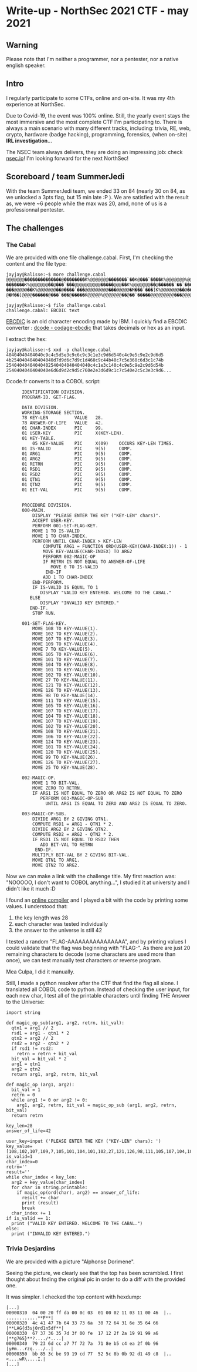 # Write-up - NorthSec 2021 CTF - may 2021
## Warning
Please note that I'm neither a programmer, nor a pentester, nor a native english speaker.
## Intro
I regularly participate to some CTFs, online and on-site. 
It was my 4th experience at NorthSec.

Due to Covid-19, the event was 100% online. 
Still, the yearly event stays the most immersive and the most complete CTF I'm participating to.
There is always a main scenario with many different tracks, including: trivia, RE, web, crypto, hardware (badge hacking), programming, forensics, (when on-site) **IRL investigation**...

The NSEC team always delivers, they are doing an impressing job: check [nsec.io](https://nsec.io)! I'm looking forward for the next NorthSec!
## Scoreboard / team SummerJedi
With the team SummerJedi team, we ended 33 on 84 (nearly 30 on 84, as we unlocked a 3pts flag, but 15 min late :P ). 
We are satisfied with the result as, we were ~6 people while the max was 20, amd, none of us is a professionnal pentester.
## The challenges
### The Cabal
We are provided with one file challenge.cabal.
First, I'm checking the content and the file type:
```
jayjay@kalisse:~$ more challenge.cabal 
@@@@@@@��������������@��������K%@@@@@@@�������`��K@���`����K%@@@@@@@%@@@@@@@����@��������K%@@@@@@@�������`�������@
�������K%@@@@@@@��@���`���@@@@@@@@@@�����@@@��K%@@@@@@@��@������`��`����@@@�����@@@��K%@@@@@@@��@����`�����@@@@@@@
���@@@@@��K%@@@@@@@��@����`���@@@@@@@@@���@@@@@�M���`���]K%@@@@@@@��@���`�����K%@@@@@@@@@@@��@���`�����@@@@���@@@@
@�M��]@@@@������@���`���@�����K@@@@@%@@@@@@@��@��`�����@@@@@@@@@���@@@@@�M�]@@@@@����K%@@@@@@@��@����@@@@@@@@@@@@@...

jayjay@kalisse:~$ file challenge.cabal 
challenge.cabal: EBCDIC text
```
[EBCDIC](https://en.wikipedia.org/wiki/EBCDIC) is an old character encoding made by IBM. 
I quickly find a EBCDIC converter : [dcode - codage-ebcdic](https://www.dcode.fr/codage-ebcdic) that takes decimals or hex as an input.

I extract the hex: 
```
jayjay@kalisse:~$ xxd -p challenge.cabal
40404040404040c9c4c5d5e3c9c6c9c3c1e3c9d6d540c4c9e5c9e2c9d6d5
4b2540404040404040d7d9d6c7d9c1d460c9c44b40c7c5e360c6d3c1c74b
25404040404040402540404040404040c4c1e3c140c4c9e5c9e2c9d6d54b
2540404040404040e6d6d9d2c9d5c760e2e3d6d9c1c7c540e2c5c3e3c9d6...
```
Dcode.fr converts it to a COBOL script:
```
      IDENTIFICATION DIVISION.
      PROGRAM-ID. GET-FLAG.
     
      DATA DIVISION.
      WORKING-STORAGE SECTION.
      78 KEY-LEN          VALUE   28.
      78 ANSWER-OF-LIFE   VALUE   42.
      01 CHAR-INDEX       PIC     99.
      01 USER-KEY         PIC     X(KEY-LEN).
      01 KEY-TABLE.
          05 KEY-VALUE    PIC     X(09)    OCCURS KEY-LEN TIMES.    
      01 IS-VALID         PIC     9(5)     COMP.
      01 ARG1             PIC     9(5)     COMP.
      01 ARG2             PIC     9(5)     COMP.
      01 RETRN            PIC     9(5)     COMP.
      01 RSD1             PIC     9(5)     COMP.
      01 RSD2             PIC     9(5)     COMP.
      01 QTN1             PIC     9(5)     COMP.
      01 QTN2             PIC     9(5)     COMP.
      01 BIT-VAL          PIC     9(5)     COMP.
         
     
      PROCEDURE DIVISION.
      000-MAIN.
          DISPLAY "PLEASE ENTER THE KEY ("KEY-LEN" chars)".
          ACCEPT USER-KEY.
          PERFORM 001-SET-FLAG-KEY.
          MOVE 1 TO IS-VALID
          MOVE 1 TO CHAR-INDEX.
          PERFORM UNTIL CHAR-INDEX > KEY-LEN
              COMPUTE ARG1 = FUNCTION ORD(USER-KEY(CHAR-INDEX:1)) - 1
              MOVE KEY-VALUE(CHAR-INDEX) TO ARG2
              PERFORM 002-MAGIC-OP
              IF RETRN IS NOT EQUAL TO ANSWER-OF-LIFE
                 MOVE 0 TO IS-VALID
               END-IF
              ADD 1 TO CHAR-INDEX
          END-PERFORM.
          IF IS-VALID IS EQUAL TO 1
             DISPLAY "VALID KEY ENTERED. WELCOME TO THE CABAL."
         ELSE
             DISPLAY "INVALID KEY ENTERED."
         END-IF.  
          STOP RUN.
     
      001-SET-FLAG-KEY.
          MOVE 108 TO KEY-VALUE(1).
          MOVE 102 TO KEY-VALUE(2).
          MOVE 107 TO KEY-VALUE(3).
          MOVE 109 TO KEY-VALUE(4).
          MOVE 7 TO KEY-VALUE(5).
          MOVE 105 TO KEY-VALUE(6).
          MOVE 101 TO KEY-VALUE(7).
          MOVE 104 TO KEY-VALUE(8).
          MOVE 101 TO KEY-VALUE(9).
          MOVE 102 TO KEY-VALUE(10).
          MOVE 27 TO KEY-VALUE(11).
          MOVE 121 TO KEY-VALUE(12).
          MOVE 126 TO KEY-VALUE(13).
          MOVE 98 TO KEY-VALUE(14).
          MOVE 111 TO KEY-VALUE(15).
          MOVE 105 TO KEY-VALUE(16).
          MOVE 107 TO KEY-VALUE(17).
          MOVE 104 TO KEY-VALUE(18).
          MOVE 107 TO KEY-VALUE(19).
          MOVE 102 TO KEY-VALUE(20).
          MOVE 108 TO KEY-VALUE(21).
          MOVE 106 TO KEY-VALUE(22).
          MOVE 124 TO KEY-VALUE(23).
          MOVE 101 TO KEY-VALUE(24).
          MOVE 120 TO KEY-VALUE(25).
          MOVE 99 TO KEY-VALUE(26).
          MOVE 126 TO KEY-VALUE(27).
          MOVE 25 TO KEY-VALUE(28).
         
      002-MAGIC-OP.
          MOVE 1 TO BIT-VAL.
          MOVE ZERO TO RETRN.
          IF ARG1 IS NOT EQUAL TO ZERO OR ARG2 IS NOT EQUAL TO ZERO
             PERFORM 003-MAGIC-OP-SUB
               UNTIL ARG1 IS EQUAL TO ZERO AND ARG2 IS EQUAL TO ZERO.
     
      003-MAGIC-OP-SUB.
          DIVIDE ARG1 BY 2 GIVING QTN1.
          COMPUTE RSD1 = ARG1 - QTN1 * 2.
          DIVIDE ARG2 BY 2 GIVING QTN2.
          COMPUTE RSD2 = ARG2 - QTN2 * 2.
          IF RSD1 IS NOT EQUAL TO RSD2 THEN
             ADD BIT-VAL TO RETRN
           END-IF.
          MULTIPLY BIT-VAL BY 2 GIVING BIT-VAL.
          MOVE QTN1 TO ARG1.
          MOVE QTN2 TO ARG2. 
```
Now we can make a link with the challenge title. 
My first reaction was: "NOOOOO, I don't want to COBOL anything...", I studied it at university and I didn't like it much :D

I found an [online compiler](https://paiza.io/en/projects/new?language=cobol) and I played a bit with the code by printing some values.
I understood that:
1. the key length was 28
2. each character was tested individually
3. the answer to the universe is still 42

I tested a random "FLAG-AAAAAAAAAAAAAAAA", and by printing values I could validate that the flag was beginning with "FLAG-".
As there are just 20 remaining characters to decode (some characters are used more than once), we can test manually test characters or reverse program.

Mea Culpa, I did it manually.


Still, I made a python resolver after the CTF that find the flag all alone.
I translated all COBOL code to python. Instead of checking the user input, for each new char, I test all of the printable characters until finding THE Answer to the Universe:
```
import string

def magic_op_sub(arg1, arg2, retrn, bit_val):
  qtn1 = arg1 // 2
  rsd1 = arg1 - qtn1 * 2
  qtn2 = arg2 // 2
  rsd2 = arg2 - qtn2 * 2
  if rsd1 != rsd2:
    retrn = retrn + bit_val
  bit_val = bit_val * 2
  arg1 = qtn1
  arg2 = qtn2
  return arg1, arg2, retrn, bit_val

def magic_op (arg1, arg2):
  bit_val = 1
  retrn = 0
  while arg1 != 0 or arg2 != 0:
    arg1, arg2, retrn, bit_val = magic_op_sub (arg1, arg2, retrn, bit_val)
  return retrn

key_len=28
answer_of_life=42

user_key=input ('PLEASE ENTER THE KEY ("KEY-LEN" chars): ')
key_value=[108,102,107,109,7,105,101,104,101,102,27,121,126,98,111,105,107,104,107,102,108,106,124,101,120,99,126,25]
is_valid=1
char_index=0
retrn=''
result=''
while char_index < key_len:
  arg2 = key_value[char_index]
  for char in string.printable:
    if magic_op(ord(char), arg2) == answer_of_life:
      result += char
      print (result)
      break
  char_index += 1
if is_valid == 1:
  print ("VALID KEY ENTERED. WELCOME TO THE CABAL.")
else:
  print ("INVALID KEY ENTERED.")
```
### Trivia Desjardins
We are provided with a picture "Alphonse Dorimene".

Seeing the picture, we clearly see that the top has been scrambled.
I first thought about fnding the original pic  in order to do a diff with the provided one.

It was simpler.
I checked the top content with hexdump:
```
[...]
00000310  04 00 20 ff da 00 0c 03  01 00 02 11 03 11 00 46  |.. ............**F**|
00000320  4c 41 47 7b 64 33 73 6a  30 72 64 31 6e 35 64 66  |**LAG{d3sj0rd1n5df**|
00000330  67 37 36 35 7d 3f 00 fe  17 12 2f 2a 19 91 99 a6  |**g765}**?..../*....|
00000340  79 23 6d cc a7 7f 72 7a  71 8e b5 c4 ea 2f 0b 96  |y#m...rzq..../..|
00000350  bb 85 3c be 99 19 cd 77  52 5c 8b 0b 92 d1 49 c8  |..<....wR\....I.|
[...]
```
